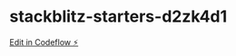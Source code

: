 # stackblitz-starters-d2zk4d1

[Edit in Codeflow ⚡️](https://stackblitz.com/~/github.com/puneet-banyal/stackblitz-starters-d2zk4d1)
